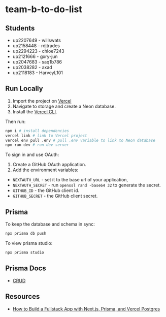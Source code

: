 # team-b-to-do-list

## Students

- up2207649 - willswats
- up2158448 - rdjtrades
- up2294223 - chloe7243
- up2121666 - gxry-jun
- up2047683 - saq1b786
- up2038282 - axad
- up2118183 - HarveyL101

## Run Locally

1. Import the project on [Vercel](https://vercel.com)
2. Navigate to storage and create a Neon database.
3. Install the [Vercel CLI](https://vercel.com/docs/cli).

Then run:

```bash
npm i # install dependencies
vercel link # link to Vercel project
vercel env pull .env # pull .env variable to link to Neon database
npm run dev # run dev server
```

To sign in and use OAuth:

1. Create a GitHub OAuth application.
2. Add the environment variables:

- `NEXTAUTH_URL` - set it to the base url of your application,
- `NEXTAUTH_SECRET` - run `openssl rand -base64 32` to generate the secret.
- `GITHUB_ID` - the GitHub client id.
- `GITHUB_SECRET` - the GitHub client secret.

## Prisma

To keep the database and schema in sync:

```bash
npx prisma db push
```

To view prisma studio:

```bash
npx prisma studio
```

## Prisma Docs

- [CRUD](https://www.prisma.io/docs/orm/prisma-client/queries/crud)

## Resources

- [How to Build a Fullstack App with Next.js, Prisma, and Vercel Postgres](https://vercel.com/guides/nextjs-prisma-postgres)
